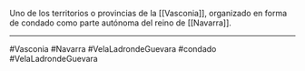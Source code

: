 Uno de los territorios o provincias de la [[Vasconia]], organizado en forma de condado como parte autónoma del reino de [[Navarra]]. 

--- 

#Vasconia #Navarra #VelaLadrondeGuevara #condado #VelaLadrondeGuevara 